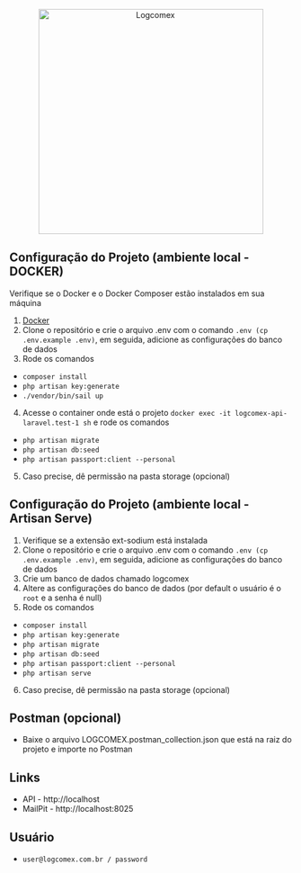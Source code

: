 <p align="center">
<img src="https://www.riverwoodcapital.com/wp-content/uploads/2024/01/logcomex-logo-website.png" width="400" alt="Logcomex">
</p>

## Configuração do Projeto (ambiente local - DOCKER)

Verifique se o Docker e o Docker Composer estão instalados em sua máquina

1. [Docker](https://www.docker.com/)
2. Clone o repositório e crie o arquivo .env com o comando ```.env (cp .env.example .env)```, em seguida, adicione as configurações do banco de dados
3. Rode os comandos 
- ```composer install```
- ```php artisan key:generate```
- ```./vendor/bin/sail up```
4. Acesse o container onde está o projeto ```docker exec -it logcomex-api-laravel.test-1 sh``` e rode os comandos  
- ```php artisan migrate```
- ```php artisan db:seed```
- ```php artisan passport:client --personal```
5. Caso precise, dê permissão na pasta storage (opcional)

## Configuração do Projeto (ambiente local - Artisan Serve)
1. Verifique se a extensão  ext-sodium está instalada
2. Clone o repositório e crie o arquivo .env com o comando ```.env (cp .env.example .env)```, em seguida, adicione as configurações do banco de dados
3. Crie um banco de dados chamado logcomex
4. Altere as configurações do banco de dados (por default o usuário é o ```root``` e a senha é null)
5. Rode os comandos 
- ```composer install```
- ```php artisan key:generate``` 
- ```php artisan migrate```
- ```php artisan db:seed```
- ```php artisan passport:client --personal```
- ```php artisan serve```
6. Caso precise, dê permissão na pasta storage (opcional)

## Postman (opcional)
- Baixe o arquivo LOGCOMEX.postman_collection.json que está na raiz do projeto e importe no Postman

## Links

- API - http://localhost
- MailPit - http://localhost:8025

## Usuário

- ```user@logcomex.com.br / password```
